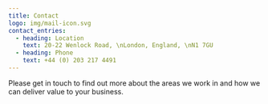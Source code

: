```yaml
---
title: Contact
logo: img/mail-icon.svg
contact_entries:
  - heading: Location
    text: 20-22 Wenlock Road, \nLondon, England, \nN1 7GU
  - heading: Phone
    text: +44 (0) 203 217 4491
---
```

Please get in touch to find out more about the areas we work in and how we can deliver value to your business.